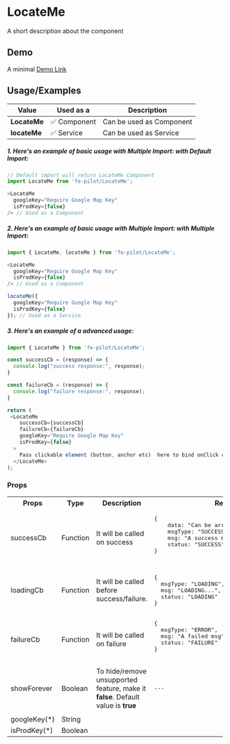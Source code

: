 # LocateMe

A short description about the component


## Demo

A minimal [Demo Link](https://6jpxdq.csb.app/?component=LocateMe)


## Usage/Examples

| Value |  Used as a  | Description|
|--------- | -------- |-----------------|
| <b>LocateMe</b> | :white_check_mark: Component | Can be used as Component |
| <b>locateMe<b> | :white_check_mark: Service | Can be used as Service |

##### 1. Here's an example of basic usage with Multiple Import: with Default Import:
```javascript
// Default import will return LocateMe Component
import LocateMe from 'fe-pilot/LocateMe';

<LocateMe
  googleKey="Require Google Map Key"
  isProdKey={false}
/> // Used as a Component

```

##### 2. Here's an example of basic usage with Multiple Import: with Multiple Import:
```javascript
import { LocateMe, locateMe } from 'fe-pilot/LocateMe';

<LocateMe
  googleKey="Require Google Map Key"
  isProdKey={false}
/> // Used as a Component

locateMe({
  googleKey="Require Google Map Key"
  isProdKey={false}
}); // Used as a Service
```

##### 3. Here's an example of a advanced usage:

```javascript
import { LocateMe } from 'fe-pilot/LocateMe';

const successCb = (response) => {
  console.log("success response:", response);
}

const failureCb = (response) => {
  console.log("failure response:", response);
}

return (
 <LocateMe
    successCb={successCb}
    failureCb={failureCb}
    googleKey="Require Google Map Key"
    isProdKey={false}
  >
    Pass clickable element (button, anchor etc)  here to bind onClick event
  </LocateMe>
);

```

### Props

<table>
  <tr>
    <th>
      Props
    </th>
    <th>
      Type
    </th>
    <th>
      Description
    </th>
    <th>
      Response
    </th>
  </tr>
  <tr>
    <td>
        successCb
    </td>
    <td>Function</td>
    <td> It will be called on success</td>
    <td>
      <pre>
{
    data: "Can be array/object/string/number",
    msgType: "SUCCESSFUL",
    msg: "A success msg",
    status: "SUCCESS"
}
      </pre>
    </td>
  </tr>
  <tr>
    <td>
        loadingCb
    </td>
    <td>Function</td>
    <td>
      It will be called before success/failure.
    </td>
    <td>
      <pre>
{
  msgType: "LOADING",
  msg: "LOADING...",
  status: "LOADING"
}
</pre>
    </td>
  </tr>
  <tr>
    <td>
        failureCb
    </td>
    <td>Function</td>
    <td>
      It will be called on failure
    </td>
    <td>
       <pre>
{
  msgType: "ERROR",
  msg: "A failed msg",
  status: "FAILURE"
}
       </pre>
    </td>
  </tr>
   <tr>
    <td>
        showForever
    </td>
     <td>Boolean</td>
    <td>To hide/remove unsupported feature, make it <b>false</b>. Default value is <b>true</b></td>
    <td> <pre>---</pre> </td>
  </tr>
  <tr>
    <td></td>
    <td></td>
    <td></td>
    <td></td>
  </tr>
  <tr>
    <td>googleKey(*)</td>
    <td>String</td>
    <td></td>
    <td></td>
  </tr>
    <tr>
    <td>isProdKey(*)</td>
    <td>Boolean</td>
    <td></td>
    <td></td>
  </tr>
</table>

